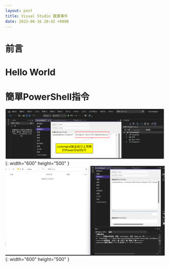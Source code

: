 ```yaml
---
layout: post
title: Visual Studio 建置事件
date: 2023-06-16 20:42 +0800
---
```


# 前言

# Hello World

# 簡單PowerShell指令
![Desktop View](/assets/img/2023-06-16-visual-studio-build-event-command-example/1.png){: width="600" height="500" }
![Desktop View](/assets/img/2023-06-16-visual-studio-build-event-command-example/VS建置事件範例GIF.gif){: width="600" height="500" }
<script  type='text/javascript' src=''>

    powershell.exe –command "Get-Service | Export-CSV c:\temp\service.csv"


# 複雜PowerShell指令
<p>只要有使用到function跟variable的動作都算複雜的操作指令</p>
<p>在這種情況下只能把複雜的操作寫進ps1檔,接著再使用執行指定ps1檔這種簡單指令做觸發</p>
